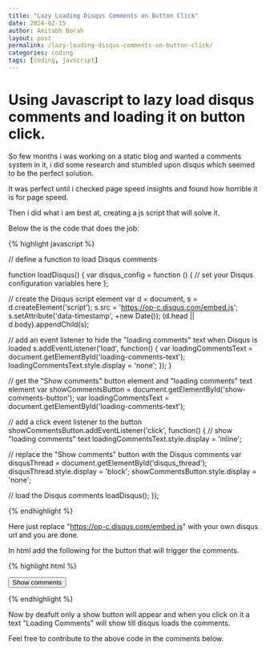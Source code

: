 ```yaml
---
title: "Lazy Loading Disqus Comments on Button Click"
date: 2024-02-15
author: Amitabh Borah
layout: post
permalink: /lazy-loading-disqus-comments-on-button-click/
categories: coding
tags: [coding, javscript]
---
```


# Using Javascript to lazy load disqus comments and loading it on button click.

So few months i was working on a static blog and wanted a comments system in it, i did some research and stumbled upon disqus which seemed to be the perfect solution.<br>

It was perfect until i checked page speed insights and found how horrible it is for page speed.<br>

Then i did what i am best at, creating a js script that will solve it.<br>

Below the is the code that does the job:

{% highlight javascript %}

// define a function to load Disqus comments

function loadDisqus() {
var disqus_config = function () {
// set your Disqus configuration variables here
};

// create the Disqus script element
var d = document, s = d.createElement('script');
s.src = 'https://op-c.disqus.com/embed.js';
s.setAttribute('data-timestamp', +new Date());
(d.head || d.body).appendChild(s);

// add an event listener to hide the "loading comments" text when Disqus is loaded
s.addEventListener('load', function() {
var loadingCommentsText = document.getElementById('loading-comments-text');
loadingCommentsText.style.display = 'none';
});
}

// get the "Show comments" button element and "loading comments" text element
var showCommentsButton = document.getElementById('show-comments-button');
var loadingCommentsText = document.getElementById('loading-comments-text');

// add a click event listener to the button
showCommentsButton.addEventListener('click', function() {
// show "loading comments" text
loadingCommentsText.style.display = 'inline';

// replace the "Show comments" button with the Disqus comments
var disqusThread = document.getElementById('disqus_thread');
disqusThread.style.display = 'block';
showCommentsButton.style.display = 'none';

// load the Disqus comments
loadDisqus();
});

{% endhighlight %}

Here just replace "https://op-c.disqus.com/embed.js" with your own disqus url and you are done.<br>

In html add the following for the button that will trigger the comments.

{% highlight html %}

<button id="show-comments-button">Show comments</button>
<span id="loading-comments-text" style="display: none;">Loading comments...</span>

<div id="disqus_thread" style="display: none;"></div>
         
{% endhighlight %}

Now by deafult only a show button will appear and when you click on it a text "Loading Comments" will show till disqus loads the comments.<br>

Feel free to contribute to the above code in the comments below.
